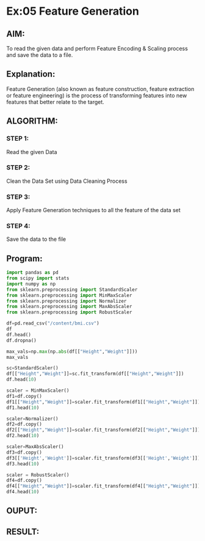 # Ex:05 Feature Generation
## AIM:
To read the given data and perform  Feature Encoding & Scaling process and save the data to a file.

## Explanation:
Feature Generation (also known as feature construction, feature extraction or feature engineering) is the process of transforming features into new features that better relate to the target.

## ALGORITHM:

### STEP 1:
Read the given Data

### STEP 2:
Clean the Data Set using Data Cleaning Process

### STEP 3:
Apply Feature Generation techniques to all the feature of the data set

### STEP 4:
Save the data to the file

## Program:
```python
import pandas as pd
from scipy import stats
import numpy as np
from sklearn.preprocessing import StandardScaler
from sklearn.preprocessing import MinMaxScaler
from sklearn.preprocessing import Normalizer
from sklearn.preprocessing import MaxAbsScaler
from sklearn.preprocessing import RobustScaler

df=pd.read_csv("/content/bmi.csv")
df
df.head()
df.dropna()

max_vals=np.max(np.abs(df[["Height","Weight"]]))
max_vals

sc=StandardScaler()
df[["Height","Weight"]]=sc.fit_transform(df[["Height","Weight"]])
df.head(10)

scaler = MinMaxScaler()
df1=df.copy()
df1[["Height","Weight"]]=scaler.fit_transform(df1[["Height","Weight"]])
df1.head(10)

scaler=Normalizer()
df2=df.copy()
df2[["Height","Weight"]]=scaler.fit_transform(df2[["Height","Weight"]])
df2.head(10)

scaler=MaxAbsScaler()
df3=df.copy()
df3[['Height','Weight']]=scaler.fit_transform(df3[['Height','Weight']])
df3.head(10)

scaler = RobustScaler()
df4=df.copy()
df4[["Height","Weight"]]=scaler.fit_transform(df4[["Height","Weight"]])
df4.head(10)
```
## OUPUT:

## RESULT:
